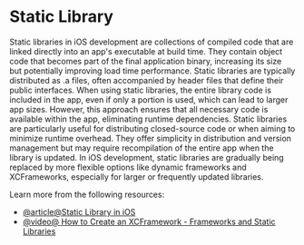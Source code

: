 # Static Library

Static libraries in iOS development are collections of compiled code that are linked directly into an app's executable at build time. They contain object code that becomes part of the final application binary, increasing its size but potentially improving load time performance. Static libraries are typically distributed as .a files, often accompanied by header files that define their public interfaces. When using static libraries, the entire library code is included in the app, even if only a portion is used, which can lead to larger app sizes. However, this approach ensures that all necessary code is available within the app, eliminating runtime dependencies. Static libraries are particularly useful for distributing closed-source code or when aiming to minimize runtime overhead. They offer simplicity in distribution and version management but may require recompilation of the entire app when the library is updated. In iOS development, static libraries are gradually being replaced by more flexible options like dynamic frameworks and XCFrameworks, especially for larger or frequently updated libraries.

Learn more from the following resources:

- [@article@Static Library in iOS](https://swiftpublished.com/article/static-library-in-ios-part1)
- [@video@ How to Create an XCFramework - Frameworks and Static Libraries ](https://www.youtube.com/watch?v=40EmwraG4-k)